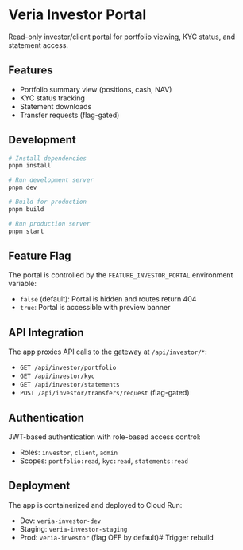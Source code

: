 # Veria Investor Portal

Read-only investor/client portal for portfolio viewing, KYC status, and statement access.

## Features

- Portfolio summary view (positions, cash, NAV)
- KYC status tracking
- Statement downloads
- Transfer requests (flag-gated)

## Development

```bash
# Install dependencies
pnpm install

# Run development server
pnpm dev

# Build for production
pnpm build

# Run production server
pnpm start
```

## Feature Flag

The portal is controlled by the `FEATURE_INVESTOR_PORTAL` environment variable:
- `false` (default): Portal is hidden and routes return 404
- `true`: Portal is accessible with preview banner

## API Integration

The app proxies API calls to the gateway at `/api/investor/*`:
- `GET /api/investor/portfolio`
- `GET /api/investor/kyc`
- `GET /api/investor/statements`
- `POST /api/investor/transfers/request` (flag-gated)

## Authentication

JWT-based authentication with role-based access control:
- Roles: `investor`, `client`, `admin`
- Scopes: `portfolio:read`, `kyc:read`, `statements:read`

## Deployment

The app is containerized and deployed to Cloud Run:
- Dev: `veria-investor-dev`
- Staging: `veria-investor-staging`
- Prod: `veria-investor` (flag OFF by default)# Trigger rebuild
